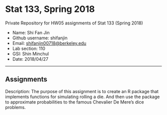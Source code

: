 # Stat 133, Spring 2018

Private Repository for HW05 assignments of Stat 133 (Spring 2018)

- Name: Shi Fan Jin
- Github username: shifanjin
- Email: shifanjin00718@berkeley.edu
- Lab section: 110
- GSI: Shin Minchul
- Date: 2018/04/27

-----

## Assignments
Description:
The purpose of this assignment is to create an R package that implements functions for simulating rolling a die. And then use the package to approximate probabilities to the famous
Chevalier De Mere’s dice problems.
